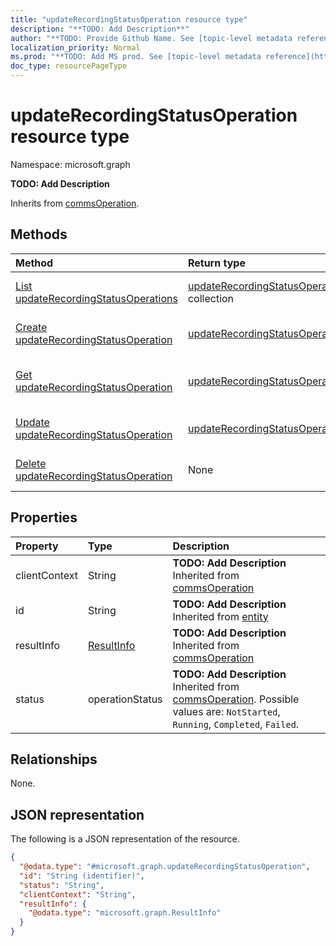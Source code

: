 ```yaml
---
title: "updateRecordingStatusOperation resource type"
description: "**TODO: Add Description**"
author: "**TODO: Provide Github Name. See [topic-level metadata reference](https://msgo.azurewebsites.net/add/document/guidelines/metadata.html#topic-level-metadata)**"
localization_priority: Normal
ms.prod: "**TODO: Add MS prod. See [topic-level metadata reference](https://msgo.azurewebsites.net/add/document/guidelines/metadata.html#topic-level-metadata)**"
doc_type: resourcePageType
---
```


# updateRecordingStatusOperation resource type

Namespace: microsoft.graph

**TODO: Add Description**


Inherits from [commsOperation](../resources/commsoperation.md).

## Methods
|Method|Return type|Description|
|:---|:---|:---|
|[List updateRecordingStatusOperations](../api/updaterecordingstatusoperation-list.md)|[updateRecordingStatusOperation](../resources/updaterecordingstatusoperation.md) collection|Get a list of the [updateRecordingStatusOperation](../resources/updaterecordingstatusoperation.md) objects and their properties.|
|[Create updateRecordingStatusOperation](../api/updaterecordingstatusoperation-create.md)|[updateRecordingStatusOperation](../resources/updaterecordingstatusoperation.md)|Create a new [updateRecordingStatusOperation](../resources/updaterecordingstatusoperation.md) object.|
|[Get updateRecordingStatusOperation](../api/updaterecordingstatusoperation-get.md)|[updateRecordingStatusOperation](../resources/updaterecordingstatusoperation.md)|Read the properties and relationships of an [updateRecordingStatusOperation](../resources/updaterecordingstatusoperation.md) object.|
|[Update updateRecordingStatusOperation](../api/updaterecordingstatusoperation-update.md)|[updateRecordingStatusOperation](../resources/updaterecordingstatusoperation.md)|Update the properties of an [updateRecordingStatusOperation](../resources/updaterecordingstatusoperation.md) object.|
|[Delete updateRecordingStatusOperation](../api/updaterecordingstatusoperation-delete.md)|None|Deletes an [updateRecordingStatusOperation](../resources/updaterecordingstatusoperation.md) object.|

## Properties
|Property|Type|Description|
|:---|:---|:---|
|clientContext|String|**TODO: Add Description** Inherited from [commsOperation](../resources/commsoperation.md)|
|id|String|**TODO: Add Description** Inherited from [entity](../resources/entity.md)|
|resultInfo|[ResultInfo](../resources/resultinfo.md)|**TODO: Add Description** Inherited from [commsOperation](../resources/commsoperation.md)|
|status|operationStatus|**TODO: Add Description** Inherited from [commsOperation](../resources/commsoperation.md). Possible values are: `NotStarted`, `Running`, `Completed`, `Failed`.|

## Relationships
None.

## JSON representation
The following is a JSON representation of the resource.
<!-- {
  "blockType": "resource",
  "keyProperty": "id",
  "@odata.type": "microsoft.graph.updateRecordingStatusOperation",
  "baseType": "microsoft.graph.commsOperation",
  "openType": true
}
-->
``` json
{
  "@odata.type": "#microsoft.graph.updateRecordingStatusOperation",
  "id": "String (identifier)",
  "status": "String",
  "clientContext": "String",
  "resultInfo": {
    "@odata.type": "microsoft.graph.ResultInfo"
  }
}
```

